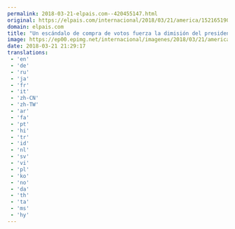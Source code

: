 ```yaml
---
permalink: 2018-03-21-elpais.com--420455147.html
original: https://elpais.com/internacional/2018/03/21/america/1521651903_028672.html#?ref=rss&format=simple&link=link
domain: elpais.com
title: "Un escándalo de compra de votos fuerza la dimisión del presidente peruano Pedro Pablo Kuczynski"
image: https://ep00.epimg.net/internacional/imagenes/2018/03/21/america/1521651903_028672_1521652807_rrss_normal.jpg
date: 2018-03-21 21:29:17
translations: 
 - 'en'
 - 'de'
 - 'ru'
 - 'ja'
 - 'fr'
 - 'it'
 - 'zh-CN'
 - 'zh-TW'
 - 'ar'
 - 'fa'
 - 'pt'
 - 'hi'
 - 'tr'
 - 'id'
 - 'nl'
 - 'sv'
 - 'vi'
 - 'pl'
 - 'ko'
 - 'no'
 - 'da'
 - 'th'
 - 'ta'
 - 'ms'
 - 'hy'
---
```


